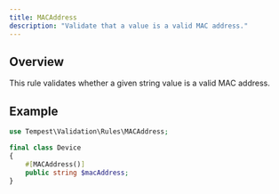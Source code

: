 ```yaml
---
title: MACAddress
description: "Validate that a value is a valid MAC address."
---
```


## Overview

This rule validates whether a given string value is a valid MAC address.

## Example

```php
use Tempest\Validation\Rules\MACAddress;

final class Device
{
    #[MACAddress()]
    public string $macAddress;
}
```
